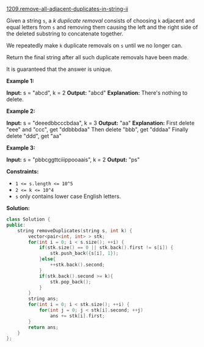 [1209.remove-all-adjacent-duplicates-in-string-ii](https://leetcode.com/problems/remove-all-adjacent-duplicates-in-string-ii/)  

Given a string `s`, a _k_ _duplicate removal_ consists of choosing `k` adjacent and equal letters from `s` and removing them causing the left and the right side of the deleted substring to concatenate together.

We repeatedly make `k` duplicate removals on `s` until we no longer can.

Return the final string after all such duplicate removals have been made.

It is guaranteed that the answer is unique.

**Example 1:**

**Input:** s = "abcd", k = 2
**Output:** "abcd"
**Explanation:** There's nothing to delete.

**Example 2:**

**Input:** s = "deeedbbcccbdaa", k = 3
**Output:** "aa"
**Explanation:** First delete "eee" and "ccc", get "ddbbbdaa"
Then delete "bbb", get "dddaa"
Finally delete "ddd", get "aa"

**Example 3:**

**Input:** s = "pbbcggttciiippooaais", k = 2
**Output:** "ps"

**Constraints:**

*   `1 <= s.length <= 10^5`
*   `2 <= k <= 10^4`
*   `s` only contains lower case English letters.  



**Solution:**  

```cpp
class Solution {
public:
    string removeDuplicates(string s, int k) {
        vector<pair<int, int> > stk;
        for(int i = 0; i < s.size(); ++i) {
            if(stk.size() == 0 || stk.back().first != s[i]) {
                stk.push_back({s[i], 1});
            }else{
                ++stk.back().second;
            }
            if(stk.back().second >= k){
                stk.pop_back();
            }
        }
        string ans;
        for(int i = 0; i < stk.size(); ++i) {
            for(int j = 0; j < stk[i].second; ++j) 
                ans += stk[i].first;
        }
        return ans;
    }
};
```
      